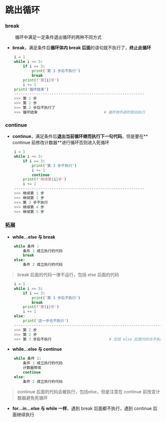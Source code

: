 # 跳出循环
### break 
&emsp;&emsp; 循环中满足一定条件退出循环的两种不同方式
*  **break**，满足条件后**循环体内 break 后面**的语句就不执行了，**终止此循环**



```python
    i = 1
    while i <= 5:
        if i == 3:
            print('第 3 步后不执行')
            break
        print(f'第{i}步')
        i += 1
    print('循环结束')
    -----------------------------------------------------------
    >>> 第 1 步
    >>> 第 2 步
    >>> 第 3 步后不执行了
    >>> 循环结束                              # 循环体外部的依旧执行

```

### continue 

*  **continue**，满足条件后**退出当前循环继而执行下一句代码**，但是要在** continue 前修改计数器**进行循环否则进入死循环


```python
    i = 1
    while i <= 5:
        if i == 3:
            print('第 3 步不执行')
            i += 1
            continue
        print(f'继续第{i}步')
        i += 1
    -----------------------------------------------------------
    >>> 继续第 1 步
    >>> 继续第 2 步
    >>> 第 3 步不执行
    >>> 继续第 4 步
    >>> 继续第 5 步

```


### 拓展
*  **while...else 与 break**

```python   
    while 条件 :
        条件 1 成立执行的代码
        break
    else:
        条件 2 成立执行的代码

```
> break 后面的代码一律不运行，包括 else 后面的代码


```python
    i = 1
    while i <= 5:
        if i == 3:
            print('第 3 步后不执行')
            break
        print(f'第{i}步')
        i += 1
    else:
        print('这一步也不执行')
    --------------------------------------------------------------------
    >>> 第 1 步
    >>> 第 2 步
    >>> 第 3 步后不执行                          # 包括 else 后面代码也不执行

```

*  **while...else 与 continue**

```python
    while 条件 1:
        条件 1 成立执行的代码
        计数器修改
        continue
    else:
        条件 2 成立执行的代码

```
> continue 后面的代码会被执行，包括else，但是注意在 continue 前改变计数器避免死循环

*  **for...in...else 与 while 一样**，遇到 break 后面都不执行，遇到 continue 后面继续执行






















